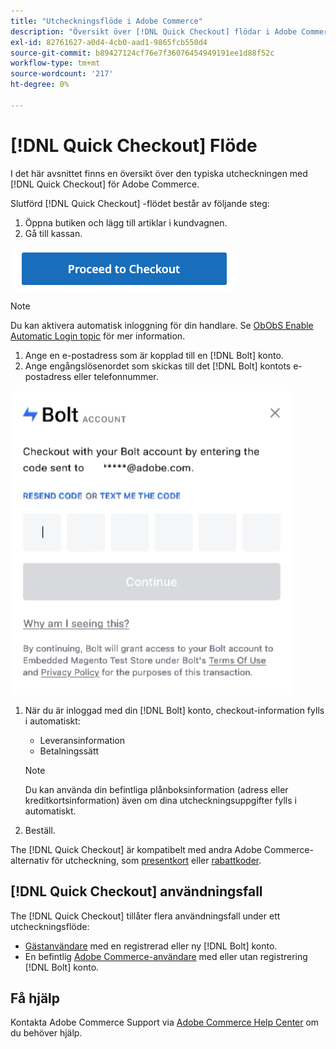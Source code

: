 ```yaml
---
title: "Utcheckningsflöde i Adobe Commerce"
description: "Översikt över [!DNL Quick Checkout] flödar i Adobe Commerce."
exl-id: 82761627-a0d4-4cb0-aad1-9865fcb550d4
source-git-commit: b89427124cf76e7f36076454949191ee1d88f52c
workflow-type: tm+mt
source-wordcount: '217'
ht-degree: 0%

---
```


# [!DNL Quick Checkout] Flöde

I det här avsnittet finns en översikt över den typiska utcheckningen med [!DNL Quick Checkout] för Adobe Commerce.

Slutförd [!DNL Quick Checkout] -flödet består av följande steg:

1. Öppna butiken och lägg till artiklar i kundvagnen.
1. Gå till kassan.

![Utcheckning](assets/proceed-checkout.png)

>[!NOTE]
>
> Du kan aktivera automatisk inloggning för din handlare. Se [ObObS Enable Automatic Login topic](https://help.bolt.com/products/embedded/direct-api/auto-login/) för mer information.

1. Ange en e-postadress som är kopplad till en [!DNL Bolt] konto.
1. Ange engångslösenordet som skickas till det [!DNL Bolt] kontots e-postadress eller telefonnummer.

![Popup-fönster för engångslösenord](assets/pop-up.png)

1. När du är inloggad med din [!DNL Bolt] konto, checkout-information fylls i automatiskt:

   - Leveransinformation
   - Betalningssätt

   >[!NOTE]
   >
   > Du kan använda din befintliga plånboksinformation (adress eller kreditkortsinformation) även om dina utcheckningsuppgifter fylls i automatiskt.

1. Beställ.

The [!DNL Quick Checkout] är kompatibelt med andra Adobe Commerce-alternativ för utcheckning, som [presentkort](https://docs.magento.com/user-guide/catalog/product-gift-card.html) eller [rabattkoder](https://docs.magento.com/user-guide/marketing/price-rules-cart-coupon.html).

## [!DNL Quick Checkout] användningsfall

The [!DNL Quick Checkout] tillåter flera användningsfall under ett utcheckningsflöde:

- [Gästanvändare](../quick-checkout/checkout-bolt.md) med en registrerad eller ny [!DNL Bolt] konto.
- En befintlig [Adobe Commerce-användare](../quick-checkout/checkout-adobe-commerce.md) med eller utan registrering [!DNL Bolt] konto.

## Få hjälp

Kontakta Adobe Commerce Support via [Adobe Commerce Help Center](https://experienceleague.adobe.com/docs/commerce-knowledge-base/kb/overview.html) om du behöver hjälp.
